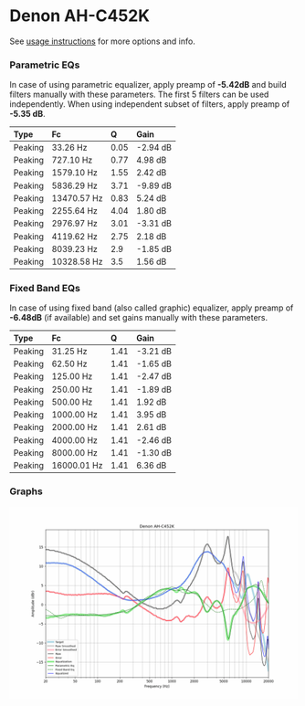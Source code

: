 # Denon AH-C452K
See [usage instructions](https://github.com/jaakkopasanen/AutoEq#usage) for more options and info.

### Parametric EQs
In case of using parametric equalizer, apply preamp of **-5.42dB** and build filters manually
with these parameters. The first 5 filters can be used independently.
When using independent subset of filters, apply preamp of **-5.35 dB**.

| Type    | Fc          |    Q | Gain     |
|:--------|:------------|:-----|:---------|
| Peaking | 33.26 Hz    | 0.05 | -2.94 dB |
| Peaking | 727.10 Hz   | 0.77 | 4.98 dB  |
| Peaking | 1579.10 Hz  | 1.55 | 2.42 dB  |
| Peaking | 5836.29 Hz  | 3.71 | -9.89 dB |
| Peaking | 13470.57 Hz | 0.83 | 5.24 dB  |
| Peaking | 2255.64 Hz  | 4.04 | 1.80 dB  |
| Peaking | 2976.97 Hz  | 3.01 | -3.31 dB |
| Peaking | 4119.62 Hz  | 2.75 | 2.18 dB  |
| Peaking | 8039.23 Hz  | 2.9  | -1.85 dB |
| Peaking | 10328.58 Hz | 3.5  | 1.56 dB  |

### Fixed Band EQs
In case of using fixed band (also called graphic) equalizer, apply preamp of **-6.48dB**
(if available) and set gains manually with these parameters.

| Type    | Fc          |    Q | Gain     |
|:--------|:------------|:-----|:---------|
| Peaking | 31.25 Hz    | 1.41 | -3.21 dB |
| Peaking | 62.50 Hz    | 1.41 | -1.65 dB |
| Peaking | 125.00 Hz   | 1.41 | -2.47 dB |
| Peaking | 250.00 Hz   | 1.41 | -1.89 dB |
| Peaking | 500.00 Hz   | 1.41 | 1.92 dB  |
| Peaking | 1000.00 Hz  | 1.41 | 3.95 dB  |
| Peaking | 2000.00 Hz  | 1.41 | 2.61 dB  |
| Peaking | 4000.00 Hz  | 1.41 | -2.46 dB |
| Peaking | 8000.00 Hz  | 1.41 | -1.30 dB |
| Peaking | 16000.01 Hz | 1.41 | 6.36 dB  |

### Graphs
![](./Denon%20AH-C452K.png)